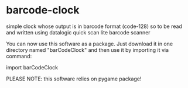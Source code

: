 # barcode-clock
simple clock whose output is in barcode format (code-128) so to be read and written using datalogic quick scan lite barcode scanner

You can now use this software as a package. Just download it in one directory named "barCodeClock" and then use it by importing it via command:

import barCodeClock

PLEASE NOTE: this software relies on pygame package! 
